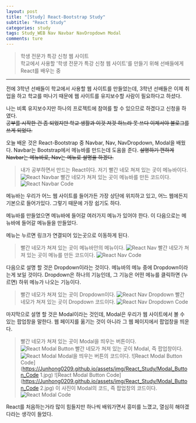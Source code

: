 ```yaml
---
layout: post  
title: "[Study] React-Bootstrap Study"  
subtitle: "React Study"  
categories: study  
tags: Study_WEB Nav Navbar NavDropdown Modal  
comments: ture  
---
```


> 학생 전문가 특강 신청 웹 사이트  
> 학교에서 사용할 '학생 전문가 특강 신청 웹 사이트'를 만들기 위해 선배들에게 React를 배우는 중  

---

전에 3학년 선배들이 학교에서 사용할 웹 사이트를 만들었는데, 3학년 선배들은 이제 취업을 하고 학교를 떠나기 때문에 웹 사이트를 유지보수할 사람이 필요하다고 하셨다.  

나는 비록 유지보수지만 하나의 프로젝트에 참여를 할 수 있으므로 하겠다고 신청을 하였다.  
~~공부를 시작한 건 좀 되었지만 학교 생활과 이것 저것 하느라 못 쓰다 이제서야 블로그를 쓰게 되었다.~~

오늘 배운 것은 React-Bootstrap 중 Navbar, Nav, NavDropdown, Modal을 배웠다.
Navbar는 Bootstrap에서 메뉴바를 만드는데 도움을 준다.
~~설명하기 편하게 Navbar는 메뉴바로, Nav는 메뉴로 설명을 하겠다.~~

> 내가 공부하면서 만드는 React이다.
> 저기 빨간 네모 쳐져 있는 곳이 메뉴바이다.
![React Navbar](https://Junhong0209.github.io/assets/img/React_Study/Navbar.jpg)
> 빨간 네모가 쳐져 있는 곳이 메뉴바를 만든 코드이다.
![React Navbar Code](https://Junhong0209.github.io/assets/img/React_Study/Navbar_Code.jpg)

메뉴바는 우리가 어느 웹 사이트를 들어가든 가장 상단에 위치하고 있고, 어느 웹에든지 기본으로 들어가있다. 그렇기 때문에 가장 쉽기도 하다.  

메뉴바를 만들었으면 메뉴바에 들어갈 여러가지 메뉴가 있어야 한다.
이 다음으로는 메뉴바에 들어갈 메뉴들을 만들었다.

메뉴는 누르면 링크가 연결되어 있는곳으로 이동하게 된다.

> 빨간 네모가 쳐져 있는 곳이 메뉴바안의 메뉴이다.
![React Nav](https://Junhong0209.github.io/assets/img/React_Study/Nav.jpg)
> 빨간 네모가 쳐져 있는 곳이 메뉴를 만든 코드이다.
![React Nav Code](https://Junhong0209.github.io/assets/img/React_Study/Nav_Code.jpg)

다음으로 설명 할 것은 Dropdown이라는 것이다.
메뉴바의 메뉴 중에 Dropdown이라는게 보일 것이다. Dropdown은 하나의 기능인데, 그 기능은 어떤 메뉴를 클릭하면 (누르면) 하위 메뉴가 나오는 기능이다.  

> 빨간 네모가 쳐져 있는 곳이 Dropdown이다.
![React Nav Dropdown](https://Junhong0209.github.io/assets/img/React_Study/Nav_Dropdown.jpg)
> 빨간 네모가 쳐져 있는 곳이 Dropdown 코드이다.
![React Nav Dropdown Code](https://Junhong0209.github.io/assets/img/React_Study/Nav_Dropdown_Code.jpg)

마지막으로 설명 할 것은 Modal이라는 것인데, Modal은 우리가 웹 사이트에서 볼 수 있는 팝업창을 말한다. 웹 페이지를 옮기는 것이 아니라 그 웹 페이지에서 팝업창을 띄운다.

> 빨간 네모가 쳐져 있는 곳이 Modal을 띄우는 버튼이다.
![React Modal Button](https://Junhong0209.github.io/assets/img/React_Study/Modal_Button.jpg)
> 빨간 네모가 쳐져 있는 곳이 Modal, 즉 팝업창이다.
![React Modal](https://Junhong0209.github.io/assets/img/React_Study/Modal.jpg)
> Modal을 띄우는 버튼의 코드이다.
![React Modal Button Code](https://Junhong0209.github.io/assets/img/React_Study/Modal_Button_Code 1.jpg)
![React Modal Button Code](https://Junhong0209.github.io/assets/img/React_Study/Modal_Button_Code 2.jpg)
> 이 사진이 Modal의 코드, 즉 팝업창의 코드이다.
![React Modal Code](https://Junhong0209.github.io/assets/img/React_Study/Modal_Code.jpg)

React를 처음하는거라 많이 힘들지만 하나씩 배워가면서 흥미를 느꼈고, 열심히 해야겠다라는 생각이 들었다.
